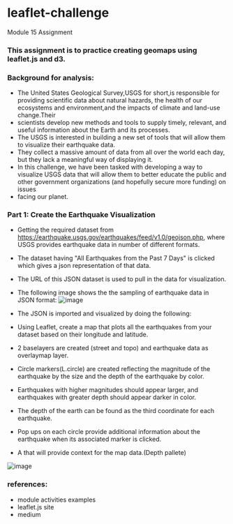 # leaflet-challenge
Module 15 Assignment
### This assignment is to practice creating geomaps using leaflet.js and d3.
### Background for analysis: 
  - The United States Geological Survey,USGS for short,is responsible for providing scientific data about natural hazards, the health of our ecosystems and environment,and the impacts of climate and land-use change.Their
  - scientists develop new methods and tools to supply timely, relevant, and useful information about the Earth and its processes.
  - The USGS is interested in building a new set of tools that will allow them to visualize their earthquake data.
  - They collect a massive amount of data from all over the world each day, but they lack a meaningful way of displaying it.
  - In this challenge, we have been tasked with developing a way to visualize USGS data that will allow them to better educate the public and other government organizations (and hopefully secure more funding) on issues
  - facing our planet.   

 

### Part 1: Create the Earthquake Visualization
  - Getting the required dataset from https://earthquake.usgs.gov/earthquakes/feed/v1.0/geojson.php, where USGS provides earthquake data in number of different formats. 
  - The dataset having "All Earthquakes from the Past 7 Days" is clicked which gives a json representation of that data. 
  - The URL of this JSON dataset is used to pull in the data for visualization. 
  - The following image shows the the sampling of earthquake data in JSON format:
   ![image](https://github.com/BijoyetaK/leaflet-challenge/assets/126313924/b586b8bd-e367-4352-b686-7ec899a67d58)

  - The JSON is imported and visualized by doing the following: 
  - Using Leaflet, create a map that plots all the earthquakes from your dataset based on their longitude and latitude.
  - 2 baselayers are created (street and topo) and earthquake data as overlaymap layer. 
  - Circle markers(L.circle) are created reflecting the magnitude of the earthquake by the size and the depth of the earthquake by color. 
  - Earthquakes with higher magnitudes should appear larger, and earthquakes with greater depth should appear darker in color.
  - The depth of the earth can be found as the third coordinate for each earthquake.
  - Pop ups on each circle provide additional information about the earthquake when its associated marker is clicked.
  - A that will provide context for the map data.(Depth pallete)

   ![image](https://github.com/BijoyetaK/leaflet-challenge/assets/126313924/5f7e18e7-369d-4a49-9a68-126a12d439aa)



     
 ### references: 
   - module activities examples
   - leaflet.js site
   - medium 

